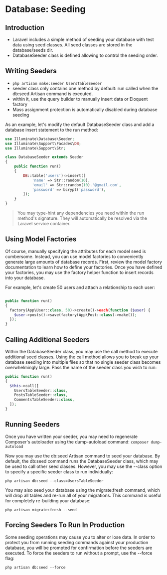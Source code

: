 # Database: Seeding

## Introduction
- Laravel includes a simple method of seeding your database with test data using seed classes. All seed classes are stored in the database/seeds dir.
- DatabaseSeeder class is defined allowing to control the seeding order.

## Writing Seeders
- `php artisan make:seeder UsersTableSeeder`
- seeder class only contains one method by default: run called when the db:seed Artisan command is executed.
- within it, use the query builder to manually insert data or Eloquent factory
- Mass assignment protection is automatically disabled during database seeding

As an example, let's modify the default DatabaseSeeder class and add a database insert statement to the run method:

```php
use Illuminate\Database\Seeder;
use Illuminate\Support\Facades\DB;
use Illuminate\Support\Str;

class DatabaseSeeder extends Seeder
{
    public function run()
    {
        DB::table('users')->insert([
            'name' => Str::random(10),
            'email' => Str::random(10).'@gmail.com',
            'password' => bcrypt('password'),
        ]);
    }
}
```

> You may type-hint any dependencies you need within the run method's signature. They will automatically be resolved via the Laravel service container.


## Using Model Factories
Of course, manually specifying the attributes for each model seed is cumbersome. Instead, you can use model factories to conveniently generate large amounts of database records. First, review the model factory documentation to learn how to define your factories. Once you have defined your factories, you may use the factory helper function to insert records into your database.

For example, let's create 50 users and attach a relationship to each user:

```php

public function run()
{
  factory(App\User::class, 50)->create()->each(function ($user) {
    $user->posts()->save(factory(App\Post::class)->make());
  });
}
```

## Calling Additional Seeders
Within the DatabaseSeeder class, you may use the call method to execute additional seed classes. Using the call method allows you to break up your database seeding into multiple files so that no single seeder class becomes overwhelmingly large. Pass the name of the seeder class you wish to run:

```php
public function run()
{
  $this->call([
    UsersTableSeeder::class,
    PostsTableSeeder::class,
    CommentsTableSeeder::class,
  ]);
}
```

## Running Seeders
Once you have written your seeder, you may need to regenerate Composer's autoloader using the dump-autoload command: `composer dump-autoload`

Now you may use the db:seed Artisan command to seed your database. By default, the db:seed command runs the DatabaseSeeder class, which may be used to call other seed classes. However, you may use the --class option to specify a specific seeder class to run individually:

`php artisan db:seed --class=UsersTableSeeder`

You may also seed your database using the migrate:fresh command, which will drop all tables and re-run all of your migrations. This command is useful for completely re-building your database:

`php artisan migrate:fresh --seed`

## Forcing Seeders To Run In Production
Some seeding operations may cause you to alter or lose data. In order to protect you from running seeding commands against your production database, you will be prompted for confirmation before the seeders are executed. To force the seeders to run without a prompt, use the --force flag:

`php artisan db:seed --force`
